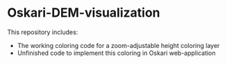 # Oskari-DEM-visualization

This repository includes:
- The working coloring code for a zoom-adjustable height coloring layer
- Unfinished code to implement this coloring in Oskari web-application
